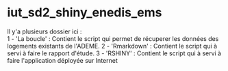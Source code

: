 # iut_sd2_shiny_enedis_ems

Il y'a plusieurs dossier ici :  
1 - 'La boucle' : Contient le script qui permet de récuperer les données des logements existants de l'ADEME. 
2 - 'Rmarkdown' : Contient le script qui à servi à faire le rapport d'étude.
3 - 'RSHINY' : Contient le script qui à servi à faire l'application déployée sur Internet
